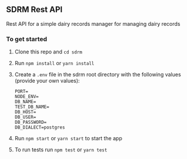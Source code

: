 ## SDRM Rest API

Rest API for a simple dairy records manager for managing dairy records

### To get started

1. Clone this repo and ``cd sdrm``
2. Run ``npm install`` or ``yarn install``
3. Create a ``.env`` file in the sdrm root directory with the following
   values (provide your own values):
   ```
   PORT=
   NODE_ENV=
   DB_NAME=
   TEST_DB_NAME=
   DB_HOST=
   DB_USER=
   DB_PASSWORD=
   DB_DIALECT=postgres
   ```
   
4. Run `npm start` or `yarn start` to start the app

5. To run tests run ``npm test`` or ``yarn test``
